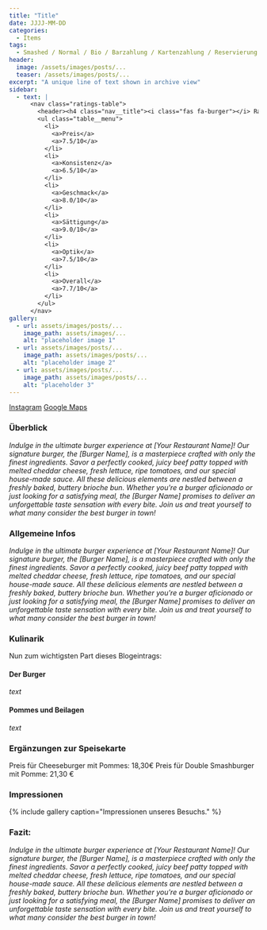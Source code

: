 ```yaml
---
title: "Title"
date: JJJJ-MM-DD
categories:
  - Items
tags:
  - Smashed / Normal / Bio / Barzahlung / Kartenzahlung / Reservierung / Takeaway
header:
  image: /assets/images/posts/...
  teaser: /assets/images/posts/...
excerpt: "A unique line of text shown in archive view"
sidebar:
  - text: |
      <nav class="ratings-table">
        <header><h4 class="nav__title"><i class="fas fa-burger"></i> Ratings</h4></header>
        <ul class="table__menu">
          <li>
            <a>Preis</a>
            <a>7.5/10</a>
          </li>
          <li>
            <a>Konsistenz</a>
            <a>6.5/10</a>
          </li>
          <li>
            <a>Geschmack</a>
            <a>8.0/10</a>
          </li>
          <li>
            <a>Sättigung</a>
            <a>9.0/10</a>
          </li>
          <li>
            <a>Optik</a>
            <a>7.5/10</a>
          </li>
          <li>
            <a>Overall</a>
            <a>7.7/10</a>
          </li>
        </ul>
      </nav>
gallery:
  - url: assets/images/posts/...
    image_path: assets/images/...
    alt: "placeholder image 1"
  - url: assets/images/posts/...
    image_path: assets/images/posts/...
    alt: "placeholder image 2"
  - url: assets/images/posts/...
    image_path: assets/images/posts/...
    alt: "placeholder 3"
---
```

<a href='https://www.instagram.com/omnomburger/'><i class='fab fa-instagram'></i> Instagram</a> <a href='https://www.google.com/maps/place/Omnom+Burger/@48.2260784,16.3461829,17z/data=!3m1!4b1!4m6!3m5!1s0x476d078848f45213:0xcda53da08701492b!8m2!3d48.2260785!4d16.3507963!16s%2Fg%2F11gy7fy3mb?entry=ttu'><i class='fas fa-map-marker-alt'></i> Google Maps</a>

### Überblick
*Indulge in the ultimate burger experience at [Your Restaurant Name]! Our signature burger, the [Burger Name], is a masterpiece crafted with only the finest ingredients. Savor a perfectly cooked, juicy beef patty topped with melted cheddar cheese, fresh lettuce, ripe tomatoes, and our special house-made sauce. All these delicious elements are nestled between a freshly baked, buttery brioche bun. Whether you're a burger aficionado or just looking for a satisfying meal, the [Burger Name] promises to deliver an unforgettable taste sensation with every bite. Join us and treat yourself to what many consider the best burger in town!*

### Allgemeine Infos
*Indulge in the ultimate burger experience at [Your Restaurant Name]! Our signature burger, the [Burger Name], is a masterpiece crafted with only the finest ingredients. Savor a perfectly cooked, juicy beef patty topped with melted cheddar cheese, fresh lettuce, ripe tomatoes, and our special house-made sauce. All these delicious elements are nestled between a freshly baked, buttery brioche bun. Whether you're a burger aficionado or just looking for a satisfying meal, the [Burger Name] promises to deliver an unforgettable taste sensation with every bite. Join us and treat yourself to what many consider the best burger in town!*

### Kulinarik
Nun zum wichtigsten Part dieses Blogeintrags:

#### Der Burger
*text*

#### Pommes und Beilagen
*text*

### Ergänzungen zur Speisekarte
Preis für Cheeseburger mit Pommes: 18,30€
Preis für Double Smashburger mit Pomme: 21,30 €

### Impressionen
{% include gallery caption="Impressionen unseres Besuchs." %}

### Fazit:
*Indulge in the ultimate burger experience at [Your Restaurant Name]! Our signature burger, the [Burger Name], is a masterpiece crafted with only the finest ingredients. Savor a perfectly cooked, juicy beef patty topped with melted cheddar cheese, fresh lettuce, ripe tomatoes, and our special house-made sauce. All these delicious elements are nestled between a freshly baked, buttery brioche bun. Whether you're a burger aficionado or just looking for a satisfying meal, the [Burger Name] promises to deliver an unforgettable taste sensation with every bite. Join us and treat yourself to what many consider the best burger in town!*

